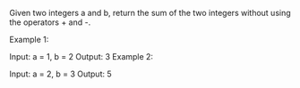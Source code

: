 Given two integers a and b, return the sum of the two integers without using the operators + and -.

Example 1:

Input: a = 1, b = 2
Output: 3
Example 2:

Input: a = 2, b = 3
Output: 5